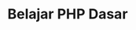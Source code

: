 ---
title: Belajar PHP Dasar
description: Mengenal PHP dari nol sampai bisa menampilkan dan memproses data di web.
icon: logos:php
---